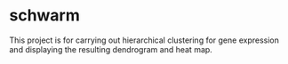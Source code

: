 schwarm
=======
This project is for carrying out hierarchical clustering for gene expression and displaying the resulting dendrogram and heat map.